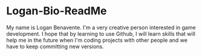 # Logan-Bio-ReadMe
My name is Logan Benavente. I'm a very creative person interested in game development. I hope that by learning to use Github, I will learn skills that will help me in the future when I'm coding projects with other people and we have to keep committing new versions.
